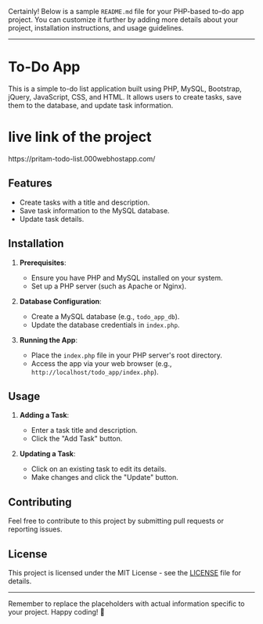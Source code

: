 
Certainly! Below is a sample `README.md` file for your PHP-based to-do app project. You can customize it further by adding more details about your project, installation instructions, and usage guidelines.

---

# To-Do App

This is a simple to-do list application built using PHP, MySQL, Bootstrap, jQuery, JavaScript, CSS, and HTML. It allows users to create tasks, save them to the database, and update task information.

<h1>live link of the project</h1>
https://pritam-todo-list.000webhostapp.com/

## Features

- Create tasks with a title and description.
- Save task information to the MySQL database.
- Update task details.

## Installation

1. **Prerequisites**:
   - Ensure you have PHP and MySQL installed on your system.
   - Set up a PHP server (such as Apache or Nginx).

2. **Database Configuration**:
   - Create a MySQL database (e.g., `todo_app_db`).
   - Update the database credentials in `index.php`.

3. **Running the App**:
   - Place the `index.php` file in your PHP server's root directory.
   - Access the app via your web browser (e.g., `http://localhost/todo_app/index.php`).

## Usage

1. **Adding a Task**:
   - Enter a task title and description.
   - Click the "Add Task" button.

2. **Updating a Task**:
   - Click on an existing task to edit its details.
   - Make changes and click the "Update" button.

## Contributing

Feel free to contribute to this project by submitting pull requests or reporting issues.

## License

This project is licensed under the MIT License - see the [LICENSE](LICENSE) file for details.

---

Remember to replace the placeholders with actual information specific to your project. Happy coding! 🚀
